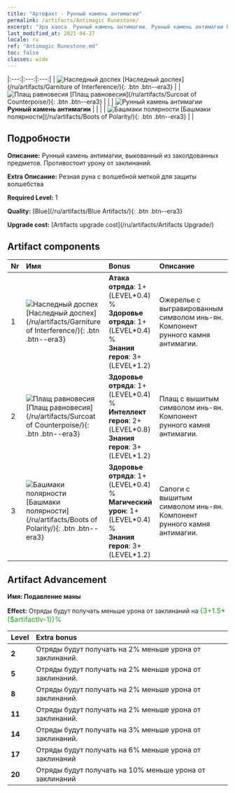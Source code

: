 ```yaml
---
title: "Артефакт - Рунный камень антимагии"
permalink: /artifacts/Antimagic Runestone/
excerpt: "Эра хаоса  Рунный камень антимагии. Рунный камень антимагии Рунный камень антимагии, выкованный из заколдованных предметов. Противостоит урону от заклинаний."
last_modified_at: 2021-04-27
locale: ru
ref: "Antimagic Runestone.md"
toc: false
classes: wide
---
```


  |:---:|:---:|:---:| 
  | ![Наследный доспех](/images/t/artifact_40231.png) [Наследный доспех](/ru/artifacts/Garniture of Interference/){: .btn .btn--era3} |   | ![Плащ равновесия](/images/t/artifact_40232.png) [Плащ равновесия](/ru/artifacts/Surcoat of Counterpoise/){: .btn .btn--era3} | 
  |   | ![Рунный камень антимагии](/images/t/icon_artifact_23.png) **Рунный камень антимагии** |  | 
  |   | ![Башмаки полярности](/images/t/artifact_40233.png) [Башмаки полярности](/ru/artifacts/Boots of Polarity/){: .btn .btn--era3} |   | 


## Подробности

 **Описание:** Рунный камень антимагии, выкованный из заколдованных предметов. Противостоит урону от заклинаний.

 **Extra Описание:** Резная руна с волшебной меткой для защиты волшебства

 **Required Level:** 1

 **Quality:** [Blue](/ru/artifacts/Blue Artifacts/){: .btn .btn--era3}

 **Upgrade cost:** [Artifacts upgrade cost](/ru/artifacts/Artifacts Upgrade/)



## Artifact components

  | Nr |    Имя    |   Bonus | Описание | 
  |:---|:-----------|:--------|:------------| 
  | 1 | ![Наследный доспех](/images/t/artifact_40231.png) [Наследный доспех](/ru/artifacts/Garniture of Interference/){: .btn .btn--era3} | **Атака отряда**: 1+(LEVEL\*0.4) %<br/>**Здоровье отряда**: 1+(LEVEL\*0.4) %<br/>**Знания героя**: 3+(LEVEL\*1.2) | Ожерелье с выгравированным символом инь-ян. Компонент рунного камня антимагии. | 
  | 2 | ![Плащ равновесия](/images/t/artifact_40232.png) [Плащ равновесия](/ru/artifacts/Surcoat of Counterpoise/){: .btn .btn--era3} | **Здоровье отряда**: 1+(LEVEL\*0.4) %<br/>**Интеллект героя**: 2+(LEVEL\*0.8)<br/>**Знания героя**: 3+(LEVEL\*1.2) | Плащ с вышитым символом инь-ян. Компонент рунного камня антимагии. | 
  | 3 | ![Башмаки полярности](/images/t/artifact_40233.png) [Башмаки полярности](/ru/artifacts/Boots of Polarity/){: .btn .btn--era3} | **Здоровье отряда**: 1+(LEVEL\*0.4) %<br/>**Магический урон**: 1+(LEVEL\*0.4) %<br/>**Знания героя**: 3+(LEVEL\*1.2) | Сапоги с вышитым символом инь-ян. Компонент рунного камня антимагии. | 


## Artifact Advancement

 **Имя: Подавление маны**

 **Effect:** Отряды будут получать меньше урона от заклинаний на <span style="color: #1ca216;font-size:16px">{3+1.5*($artifactlv-1)}%</span>

  |  Level  |    Extra bonus  | 
  |:--------|:----------------| 
  | **2** | Отряды будут получать на 2% меньше урона от заклинаний. | 
  | **5** | Отряды будут получать на 2% меньше урона от заклинаний. | 
  | **8** | Отряды будут получать на 2% меньше урона от заклинаний. | 
  | **11** | Отряды будут получать на 2% меньше урона от заклинаний. | 
  | **14** | Отряды будут получать на 3% меньше урона от заклинаний. | 
  | **17** | Отряды будут получать на 6% меньше урона от заклинаний | 
  | **20** | Отряды будут получать на 10% меньше урона от заклинаний | 
